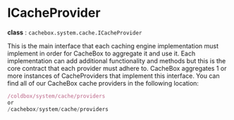 # ICacheProvider

**class** : `cachebox.system.cache.ICacheProvider`

This is the main interface that each caching engine implementation must implement in order for CacheBox to aggregate it and use it. Each implementation can add additional functionality and methods but this is the core contract that each provider must adhere to. CacheBox aggregates 1 or more instances of CacheProviders that implement this interface. You can find all of our CacheBox cache providers in the following location:

```javascript
/coldbox/system/cache/providers
or
/cachebox/system/cache/providers
```


